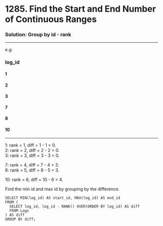 # 1285. Find the Start and End Number of Continuous Ranges

### Solution: Group by id - rank

--- 
e.g:  
### log_id  
#### 1
#### 2
#### 3
#### 7
#### 8
#### 10
---

1: rank = 1, diff = 1 - 1 = 0.  
2: rank = 2, diff = 2 - 2 = 0.  
3: rank = 3, diff = 3 - 3 = 0. 

7: rank = 4, diff = 7 - 4 = 3.  
8: rank = 5, diff = 8 - 5 = 3.

10: rank = 6, diff = 10 - 6 = 4.  

Find the min id and max id by grouping by the difference.  

```
SELECT MIN(log_id) AS start_id, MAX(log_id) AS end_id
FROM (
  SELECT log_id, log_id - RANK() OVER(ORDER BY log_id) AS diff
  FROM Logs
) AS diff
GROUP BY diff;
```